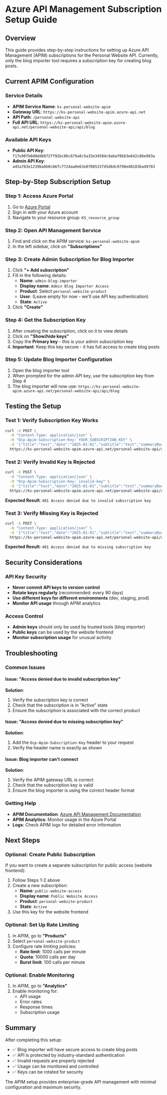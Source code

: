 # Azure API Management Subscription Setup Guide

## Overview
This guide provides step-by-step instructions for setting up Azure API Management (APIM) subscriptions for the Personal Website API. Currently, only the blog importer tool requires a subscription key for creating blog posts.

## Current APIM Configuration

### Service Details
- **APIM Service Name**: `ks-personal-website-apim`
- **Gateway URL**: `https://ks-personal-website-apim.azure-api.net`
- **API Path**: `/personal-website-api`
- **Full API URL**: `https://ks-personal-website-apim.azure-api.net/personal-website-api/api/blog`

### Available API Keys
- **Public API Key**: `f17e98fb0d0dd6072ff92bc86c679a8c5a33e34584c9abaf6bb3e642c86e983a`
- **Admin API Key**: `a45a783e1239ba0b0cb6fc7724aa0e63e0708515f45d6dc0790e48103ba49783`

## Step-by-Step Subscription Setup

### Step 1: Access Azure Portal
1. Go to [Azure Portal](https://portal.azure.com)
2. Sign in with your Azure account
3. Navigate to your resource group: `KS_resource_group`

### Step 2: Open API Management Service
1. Find and click on the APIM service: `ks-personal-website-apim`
2. In the left sidebar, click on **"Subscriptions"**

### Step 3: Create Admin Subscription for Blog Importer
1. Click **"+ Add subscription"**
2. Fill in the following details:
   - **Name**: `admin-blog-importer`
   - **Display name**: `Admin Blog Importer Access`
   - **Product**: Select `personal-website-product`
   - **User**: (Leave empty for now - we'll use API key authentication)
   - **State**: `Active`
3. Click **"Create"**

### Step 4: Get the Subscription Key
1. After creating the subscription, click on it to view details
2. Click on **"Show/hide keys"**
3. Copy the **Primary key** - this is your admin subscription key
4. **Important**: Keep this key secure - it has full access to create blog posts

### Step 5: Update Blog Importer Configuration
1. Open the blog importer tool
2. When prompted for the admin API key, use the subscription key from Step 4
3. The blog importer will now use: `https://ks-personal-website-apim.azure-api.net/personal-website-api/api/blog`

## Testing the Setup

### Test 1: Verify Subscription Key Works
```bash
curl -X POST \
  -H "Content-Type: application/json" \
  -H "Ocp-Apim-Subscription-Key: YOUR_SUBSCRIPTION_KEY" \
  -d '{"title":"test","date":"2025-01-01","subtitle":"test","summaryBody":"test","detail":"test"}' \
  https://ks-personal-website-apim.azure-api.net/personal-website-api/api/blog
```

### Test 2: Verify Invalid Key is Rejected
```bash
curl -X POST \
  -H "Content-Type: application/json" \
  -H "Ocp-Apim-Subscription-Key: invalid-key" \
  -d '{"title":"test","date":"2025-01-01","subtitle":"test","summaryBody":"test","detail":"test"}' \
  https://ks-personal-website-apim.azure-api.net/personal-website-api/api/blog
```
**Expected Result**: `401 Access denied due to invalid subscription key`

### Test 3: Verify Missing Key is Rejected
```bash
curl -X POST \
  -H "Content-Type: application/json" \
  -d '{"title":"test","date":"2025-01-01","subtitle":"test","summaryBody":"test","detail":"test"}' \
  https://ks-personal-website-apim.azure-api.net/personal-website-api/api/blog
```
**Expected Result**: `401 Access denied due to missing subscription key`

## Security Considerations

### API Key Security
- **Never commit API keys to version control**
- **Rotate keys regularly** (recommended: every 90 days)
- **Use different keys for different environments** (dev, staging, prod)
- **Monitor API usage** through APIM analytics

### Access Control
- **Admin keys** should only be used by trusted tools (blog importer)
- **Public keys** can be used by the website frontend
- **Monitor subscription usage** for unusual activity

## Troubleshooting

### Common Issues

#### Issue: "Access denied due to invalid subscription key"
**Solution**: 
1. Verify the subscription key is correct
2. Check that the subscription is in "Active" state
3. Ensure the subscription is associated with the correct product

#### Issue: "Access denied due to missing subscription key"
**Solution**:
1. Add the `Ocp-Apim-Subscription-Key` header to your request
2. Verify the header name is exactly as shown

#### Issue: Blog importer can't connect
**Solution**:
1. Verify the APIM gateway URL is correct
2. Check that the subscription key is valid
3. Ensure the blog importer is using the correct header format

### Getting Help
- **APIM Documentation**: [Azure API Management Documentation](https://docs.microsoft.com/en-us/azure/api-management/)
- **APIM Analytics**: Monitor usage in the Azure Portal
- **Logs**: Check APIM logs for detailed error information

## Next Steps

### Optional: Create Public Subscription
If you want to create a separate subscription for public access (website frontend):

1. Follow Steps 1-2 above
2. Create a new subscription:
   - **Name**: `public-website-access`
   - **Display name**: `Public Website Access`
   - **Product**: `personal-website-product`
   - **State**: `Active`
3. Use this key for the website frontend

### Optional: Set Up Rate Limiting
1. In APIM, go to **"Products"**
2. Select `personal-website-product`
3. Configure rate limiting policies:
   - **Rate limit**: 1000 calls per minute
   - **Quota**: 10000 calls per day
   - **Burst limit**: 100 calls per minute

### Optional: Enable Monitoring
1. In APIM, go to **"Analytics"**
2. Enable monitoring for:
   - API usage
   - Error rates
   - Response times
   - Subscription usage

## Summary

After completing this setup:
- ✅ Blog importer will have secure access to create blog posts
- ✅ API is protected by industry-standard authentication
- ✅ Invalid requests are properly rejected
- ✅ Usage can be monitored and controlled
- ✅ Keys can be rotated for security

The APIM setup provides enterprise-grade API management with minimal configuration and maximum security. 
